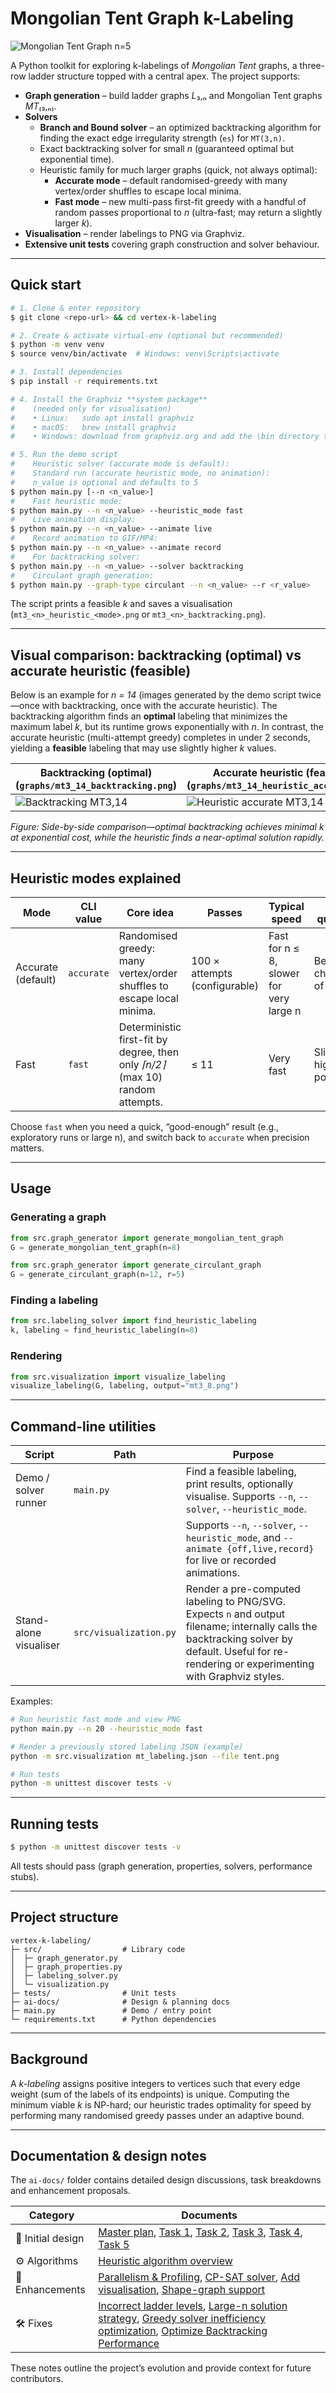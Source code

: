 # Mongolian Tent Graph k-Labeling

![Mongolian Tent Graph n=5](graphs/mt3_5_heuristic_accurate.png)

A Python toolkit for exploring k-labelings of *Mongolian Tent* graphs, a three-row ladder structure topped with a central apex.  The project supports:

* **Graph generation** – build ladder graphs *L*₃,ₙ and Mongolian Tent graphs *MT*₍₃,ₙ₎.
* **Solvers**
  * **Branch and Bound solver** – an optimized backtracking algorithm for finding the exact edge irregularity strength (`es`) for `MT(3,n)`.
  * Exact backtracking solver for small *n* (guaranteed optimal but exponential time).
  * Heuristic family for much larger graphs (quick, not always optimal):
    * **Accurate mode** – default randomised-greedy with many vertex/order shuffles to escape local minima.
    * **Fast mode** – new multi-pass first-fit greedy with a handful of random passes proportional to *n* (ultra-fast; may return a slightly larger *k*).
* **Visualisation** – render labelings to PNG via Graphviz.
* **Extensive unit tests** covering graph construction and solver behaviour.

---

## Quick start

```bash
# 1. Clone & enter repository
$ git clone <repo-url> && cd vertex-k-labeling

# 2. Create & activate virtual-env (optional but recommended)
$ python -m venv venv
$ source venv/bin/activate  # Windows: venv\Scripts\activate

# 3. Install dependencies
$ pip install -r requirements.txt

# 4. Install the Graphviz **system package**
#    (needed only for visualisation)
#    • Linux:   sudo apt install graphviz
#    • macOS:   brew install graphviz
#    • Windows: download from graphviz.org and add the \bin directory to PATH

# 5. Run the demo script
#    Heuristic solver (accurate mode is default):
#    Standard run (accurate heuristic mode, no animation):
#    n_value is optional and defaults to 5
$ python main.py [--n <n_value>]
#    Fast heuristic mode:
$ python main.py --n <n_value> --heuristic_mode fast
#    Live animation display:
$ python main.py --n <n_value> --animate live
#    Record animation to GIF/MP4:
$ python main.py --n <n_value> --animate record
#    For backtracking solver:
$ python main.py --n <n_value> --solver backtracking
#    Circulant graph generation:
$ python main.py --graph-type circulant --n <n_value> --r <r_value>
```

The script prints a feasible *k* and saves a visualisation (`mt3_<n>_heuristic_<mode>.png` or `mt3_<n>_backtracking.png`).

---

## Visual comparison: backtracking (optimal) vs accurate heuristic (feasible)

Below is an example for *n = 14* (images generated by the demo script twice—once with backtracking, once with the accurate heuristic). The backtracking algorithm finds an **optimal** labeling that minimizes the maximum label *k*, but its runtime grows exponentially with *n*. In contrast, the accurate heuristic (multi-attempt greedy) completes in under 2 seconds, yielding a **feasible** labeling that may use slightly higher *k* values.

| Backtracking (optimal) (`graphs/mt3_14_backtracking.png`) | Accurate heuristic (feasible) (`graphs/mt3_14_heuristic_accurate.png`) |
|---------------------------------------------------------|--------------------------------------------------------------------|
| ![Backtracking MT3,14](graphs/mt3_14_backtracking.png)     | ![Heuristic accurate MT3,14](graphs/mt3_14_heuristic_accurate.png)  |

*Figure: Side-by-side comparison—optimal backtracking achieves minimal *k* at exponential cost, while the heuristic finds a near-optimal solution rapidly.*

---

## Heuristic modes explained

| Mode | CLI value | Core idea | Passes | Typical speed | k-quality |
|------|-----------|-----------|--------|---------------|-----------|
| Accurate (default) | `accurate` | Randomised greedy: many vertex/order shuffles to escape local minima. | 100 × attempts (configurable) | Fast for n ≤ 8, slower for very large n | Best chance of low k |
| Fast | `fast` | Deterministic first-fit by degree, then only *⌈n/2⌉* (max 10) random attempts. | ≤ 11 | Very fast | Slightly higher k possible |

Choose `fast` when you need a quick, “good-enough” result (e.g., exploratory runs or large n), and switch back to `accurate` when precision matters.

---

## Usage

### Generating a graph

```python
from src.graph_generator import generate_mongolian_tent_graph
G = generate_mongolian_tent_graph(n=8)
```

```python
from src.graph_generator import generate_circulant_graph
G = generate_circulant_graph(n=12, r=5)
```

### Finding a labeling

```python
from src.labeling_solver import find_heuristic_labeling
k, labeling = find_heuristic_labeling(n=8)
```

### Rendering

```python
from src.visualization import visualize_labeling
visualize_labeling(G, labeling, output="mt3_8.png")
```

---

## Command-line utilities

| Script | Path | Purpose |
|--------|------|---------|
| Demo / solver runner | `main.py` | Find a feasible labeling, print results, optionally visualise. Supports `--n`, `--solver`, `--heuristic_mode`. |
|  |  | Supports `--n`, `--solver`, `--heuristic_mode`, and `--animate {off,live,record}` for live or recorded animations. |
| Stand-alone visualiser | `src/visualization.py` | Render a pre-computed labeling to PNG/SVG. Expects `n` and output filename; internally calls the backtracking solver by default. Useful for re-rendering or experimenting with Graphviz styles. |

Examples:

```bash
# Run heuristic fast mode and view PNG
python main.py --n 20 --heuristic_mode fast

# Render a previously stored labeling JSON (example)
python -m src.visualization mt_labeling.json --file tent.png

# Run tests
python -m unittest discover tests -v
```

---

## Running tests

```bash
$ python -m unittest discover tests -v
```

All tests should pass (graph generation, properties, solvers, performance stubs).

---

## Project structure

```
vertex-k-labeling/
├─ src/                  # Library code
│  ├─ graph_generator.py
│  ├─ graph_properties.py
│  ├─ labeling_solver.py
│  └─ visualization.py
├─ tests/                # Unit tests
├─ ai-docs/              # Design & planning docs
├─ main.py               # Demo / entry point
└─ requirements.txt      # Python dependencies
```

---

## Background

A *k-labeling* assigns positive integers to vertices such that every edge weight (sum of the labels of its endpoints) is unique. Computing the minimum viable *k* is NP-hard; our heuristic trades optimality for speed by performing many randomised greedy passes under an adaptive bound.

---

## Documentation & design notes

The `ai-docs/` folder contains detailed design discussions, task breakdowns and enhancement proposals.

| Category | Documents |
|----------|-----------|
| 📐 Initial design | [Master plan](ai-docs/initial-design/master_plan.md), [Task 1](ai-docs/initial-design/task_1.md), [Task 2](ai-docs/initial-design/task_2.md), [Task 3](ai-docs/initial-design/task_3.md), [Task 4](ai-docs/initial-design/task_4.md), [Task 5](ai-docs/initial-design/task_5.md) |
| ⚙️ Algorithms | [Heuristic algorithm overview](ai-docs/algorithms/heuristic_algorithm.md) |
| 🚀 Enhancements | [Parallelism & Profiling](ai-docs/enhancments/enhancement_parallelism_profiling.md), [CP-SAT solver](ai-docs/enhancments/enhancement_CP-SAT_solver.md), [Add visualisation](ai-docs/enhancments/enhancment01_add_visualization.md), [Shape-graph support](ai-docs/enhancments/enhancement02_shape_graph.md) |
| 🛠️ Fixes | [Incorrect ladder levels](ai-docs/fixes/fix_incorrect_ladder_levels.md), [Large-n solution strategy](ai-docs/fixes/large_n_solution.md), [Greedy solver inefficiency optimization](ai-docs/fixes/fix_greedy_inefficiency.md), [Optimize Backtracking Performance](ai-docs/fixes/fix_backtracking_performance.md) |

These notes outline the project’s evolution and provide context for future contributors.